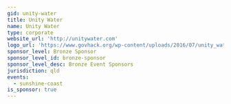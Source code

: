 ```yaml
---
gid: unity-water
title: Unity Water
name: Unity Water
type: corporate
website_url: 'http://unitywater.com'
logo_url: 'https://www.govhack.org/wp-content/uploads/2016/07/unity_water.png'
sponsor_level: Bronze Sponsor
sponsor_level_id: bronze-sponsor
sponsor_level_desc: Bronze Event Sponsors
jurisdiction: qld
events:
  - sunshine-coast
is_sponsor: true
---
```

